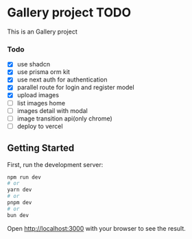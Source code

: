 # Gallery project TODO

This is an Gallery project

### Todo

- [x] use shadcn
- [x] use prisma orm kit
- [x] use next auth for authentication
- [x] parallel route for login and register model
- [x] upload images
- [ ] list images home
- [ ] images detail with modal
- [ ] image transition api(only chrome)
- [ ] deploy to vercel

## Getting Started

First, run the development server:

```bash
npm run dev
# or
yarn dev
# or
pnpm dev
# or
bun dev
```

Open [http://localhost:3000](http://localhost:3000) with your browser to see the result.
